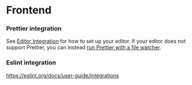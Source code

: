# Frontend

### Prettier integration

See [Editor Integration](https://prettier.io/docs/en/editors.html) for how to set up your editor. If your editor does not support Prettier, you can instead [run Prettier with a file watcher](https://prettier.io/docs/en/watching-files.html).

### Eslint integration

https://eslint.org/docs/user-guide/integrations
